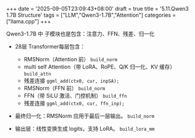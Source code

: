 +++
date = '2025-09-05T23:09:43+08:00'
draft = true
title = '5.11.Qwen3 1.7B Structure'
tags = ["LLM","Qwen3-1.7B","Attention"]
categories = ["llama.cpp"]
+++

Qwen3-1.7B 中 子模块也是包含：注意力、FFN、残差、归一化

- 28层 Transformer每层包含：

    - RMSNorm（Attention 前） `build_norm`
    - multi self Attention（带 LoRA、RoPE、Q/K 归一化、KV 缓存） `build_attn`
    - 残差连接  `ggml_add(ctx0, cur, inpSA);`
    - RMSNorm（FFN 前） `build_norm`
    - FFN（带 SiLU 激活、门控机制） `build_ffn`
    - 残差连接 `ggml_add(ctx0, cur, ffn_inp);`

- 最终归一化：RMSNorm 应用于最后一层输出。 `build_norm`
- 输出层：线性变换生成 logits，支持 LoRA。  `build_lora_mm`
